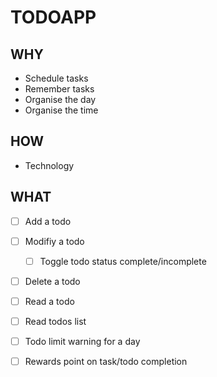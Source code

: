 # TODOAPP

## WHY
- Schedule tasks
- Remember tasks
- Organise the day
- Organise the time

## HOW
- Technology

## WHAT
- [ ] Add a todo
- [ ] Modifiy a todo
  - [ ] Toggle todo status complete/incomplete
- [ ] Delete a todo
- [ ] Read a todo
- [ ] Read todos list

- [ ] Todo limit warning for a day
- [ ] Rewards point on task/todo completion

